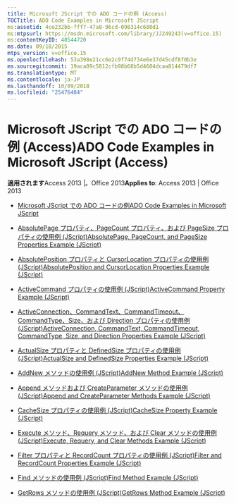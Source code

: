 ```yaml
---
title: Microsoft JScript での ADO コードの例 (Access)
TOCTitle: ADO Code Examples in Microsoft JScript
ms:assetid: 4ce232bb-fff7-47a8-96cd-098314c680d1
ms:mtpsurl: https://msdn.microsoft.com/library/JJ249243(v=office.15)
ms:contentKeyID: 48544720
ms.date: 09/18/2015
mtps_version: v=office.15
ms.openlocfilehash: 53a398e21cc6e2c9f74d734e6e37d45cdf8f0b3e
ms.sourcegitcommit: 19aca09c5812cfb98b68b5d4604dcaa814479df7
ms.translationtype: MT
ms.contentlocale: ja-JP
ms.lasthandoff: 10/09/2018
ms.locfileid: "25476484"
---
```

# <a name="ado-code-examples-in-microsoft-jscript-access"></a><span data-ttu-id="f36a8-102">Microsoft JScript での ADO コードの例 (Access)</span><span class="sxs-lookup"><span data-stu-id="f36a8-102">ADO Code Examples in Microsoft JScript (Access)</span></span>


<span data-ttu-id="f36a8-103">**適用されます**Access 2013 |。Office 2013</span><span class="sxs-lookup"><span data-stu-id="f36a8-103">**Applies to**: Access 2013 | Office 2013</span></span>

  - [<span data-ttu-id="f36a8-104">Microsoft JScript での ADO コードの例</span><span class="sxs-lookup"><span data-stu-id="f36a8-104">ADO Code Examples in Microsoft JScript</span></span>](ado-code-examples-in-microsoft-jscript.md)

  - [<span data-ttu-id="f36a8-105">AbsolutePage プロパティ、PageCount プロパティ、および PageSize プロパティの使用例 (JScript)</span><span class="sxs-lookup"><span data-stu-id="f36a8-105">AbsolutePage, PageCount, and PageSize Properties Example (JScript)</span></span>](absolutepage-pagecount-and-pagesize-properties-example-jscript.md)

  - [<span data-ttu-id="f36a8-106">AbsolutePosition プロパティと CursorLocation プロパティの使用例 (JScript)</span><span class="sxs-lookup"><span data-stu-id="f36a8-106">AbsolutePosition and CursorLocation Properties Example (JScript)</span></span>](absoluteposition-and-cursorlocation-properties-example-jscript.md)

  - [<span data-ttu-id="f36a8-107">ActiveCommand プロパティの使用例 (JScript)</span><span class="sxs-lookup"><span data-stu-id="f36a8-107">ActiveCommand Property Example (JScript)</span></span>](activecommand-property-example-jscript.md)

  - [<span data-ttu-id="f36a8-108">ActiveConnection、CommandText、CommandTimeout、CommandType、Size、および Direction プロパティの使用例 (JScript)</span><span class="sxs-lookup"><span data-stu-id="f36a8-108">ActiveConnection, CommandText, CommandTimeout, CommandType, Size, and Direction Properties Example (JScript)</span></span>](activeconnection-commandtext-commandtimeout-commandtype-size-and-direction-properties-example-jscript.md)

  - [<span data-ttu-id="f36a8-109">ActualSize プロパティと DefinedSize プロパティの使用例 (JScript)</span><span class="sxs-lookup"><span data-stu-id="f36a8-109">ActualSize and DefinedSize Properties Example (JScript)</span></span>](actualsize-and-definedsize-properties-example-jscript.md)

  - [<span data-ttu-id="f36a8-110">AddNew メソッドの使用例 (JScript)</span><span class="sxs-lookup"><span data-stu-id="f36a8-110">AddNew Method Example (JScript)</span></span>](addnew-method-example-jscript.md)

  - [<span data-ttu-id="f36a8-111">Append メソッドおよび CreateParameter メソッドの使用例 (JScript)</span><span class="sxs-lookup"><span data-stu-id="f36a8-111">Append and CreateParameter Methods Example (JScript)</span></span>](append-and-createparameter-methods-example-jscript.md)

  - [<span data-ttu-id="f36a8-112">CacheSize プロパティの使用例 (JScript)</span><span class="sxs-lookup"><span data-stu-id="f36a8-112">CacheSize Property Example (JScript)</span></span>](cachesize-property-example-jscript.md)

  - [<span data-ttu-id="f36a8-113">Execute メソッド、Requery メソッド、および Clear メソッドの使用例 (JScript)</span><span class="sxs-lookup"><span data-stu-id="f36a8-113">Execute, Requery, and Clear Methods Example (JScript)</span></span>](execute-requery-and-clear-methods-example-jscript.md)

  - [<span data-ttu-id="f36a8-114">Filter プロパティと RecordCount プロパティの使用例 (JScript)</span><span class="sxs-lookup"><span data-stu-id="f36a8-114">Filter and RecordCount Properties Example (JScript)</span></span>](filter-and-recordcount-properties-example-jscript.md)

  - [<span data-ttu-id="f36a8-115">Find メソッドの使用例 (JScript)</span><span class="sxs-lookup"><span data-stu-id="f36a8-115">Find Method Example (JScript)</span></span>](find-method-example-jscript.md)

  - [<span data-ttu-id="f36a8-116">GetRows メソッドの使用例 (JScript)</span><span class="sxs-lookup"><span data-stu-id="f36a8-116">GetRows Method Example (JScript)</span></span>](getrows-method-example-jscript.md)

